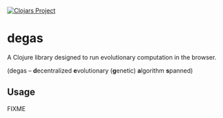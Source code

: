 [![Clojars Project](https://img.shields.io/clojars/v/degas.svg)](https://clojars.org/degas)

# degas

A Clojure library designed to run evolutionary computation in the browser.

(degas – **d**ecentralized **e**volutionary (**g**enetic) **a**lgorithm **s**panned)

## Usage

FIXME
